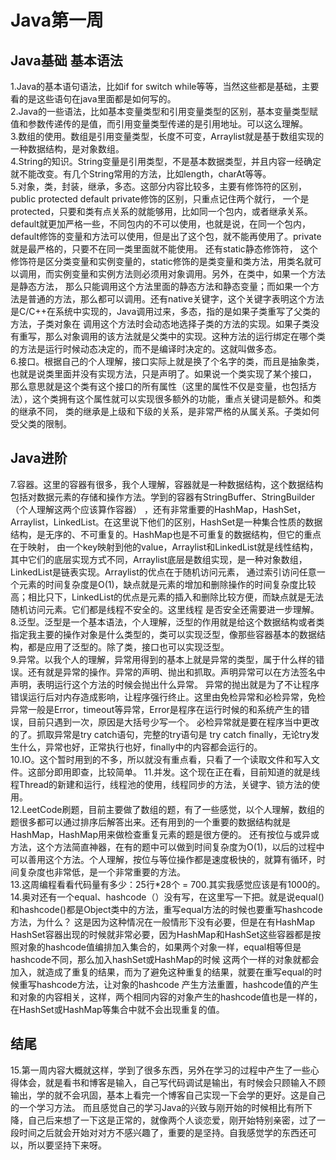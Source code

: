 # Java第一周
## Java基础 基本语法
1.Java的基本语句语法，比如if for switch while等等，当然这些都是基础，主要看的是这些语句在java里面都是如何写的。  
2.Java的一些语法，比如基本变量类型和引用变量类型的区别，基本变量类型赋值和参数传递传的是值，而引用变量类型传递的是引用地址。可以这么理解。   
3.数组的使用。数组是引用变量类型，长度不可变，Arraylist就是基于数组实现的一种数据结构，是对象数组。  
4.String的知识。String变量是引用类型，不是基本数据类型，并且内容一经确定就不能改变。有几个String常用的方法，比如length，charAt等等。  
5.对象，类，封装，继承，多态。这部分内容比较多，主要有修饰符的区别，public protected default private修饰的区别，只重点记住两个就行，
一个是protected，只要和类有点关系的就能够用，比如同一个包内，或者继承关系。default就更加严格一些，不同包内的不可以使用，也就是说，在同一个包内，
default修饰的变量和方法可以使用，但是出了这个包，就不能再使用了。private就是最严格的，只要不在同一类里面就不能使用。 还有static静态修饰符，
这个修饰符是区分类变量和实例变量的，static修饰的是类变量和类方法，用类名就可以调用，而实例变量和实例方法则必须用对象调用。另外，在类中，如果一个方法是静态方法，
那么只能调用这个方法里面的静态方法和静态变量；而如果一个方法是普通的方法，那么都可以调用。还有native关键字，这个关键字表明这个方法是C/C++在系统中实现的，Java调用过来，多态，指的是如果子类重写了父类的方法，子类对象在
调用这个方法时会动态地选择子类的方法的实现。如果子类没有重写，那么对象调用的该方法就是父类中的实现。这种方法的运行绑定在哪个类的方法是运行时候动态决定的，而不是编译时决定的。这就叫做多态。   
6.接口。根据自己的个人理解，接口实际上就是换了个名字的类，而且是抽象类，也就是说类里面并没有实现方法，只是声明了。如果说一个类实现了某个接口，
那么意思就是这个类有这个接口的所有属性（这里的属性不仅是变量，也包括方法），这个类拥有这个属性就可以实现很多额外的功能，重点关键词是额外。和类的继承不同，
类的继承是上级和下级的关系，是非常严格的从属关系。子类如何受父类的限制。  
## Java进阶
7.容器。这里的容器有很多，我个人理解，容器就是一种数据结构，这个数据结构包括对数据元素的存储和操作方法。学到的容器有StringBuffer、StringBuilder（个人理解这两个应该算作容器）
，还有非常重要的HashMap，HashSet，Arraylist，LinkedList。在这里说下他们的区别，HashSet是一种集合性质的数据结构，是无序的、不可重复的。HashMap也是不可重复的数据结构，但它的重点在于映射，
由一个key映射到他的value，Arraylist和LinkedList就是线性结构，其中它们的底层实现方式不同，Arraylist底层是数组实现，是一种对象数组，LinkedList是链表实现。Arraylist的优点在于随机访问元素，
通过索引访问任意一个元素的时间复杂度是O(1)，缺点就是元素的增加和删除操作的时间复杂度比较高；相比只下，LinkedList的优点是元素的插入和删除比较方便，而缺点就是无法随机访问元素。它们都是线程不安全的。这里线程
是否安全还需要进一步理解。  
8.泛型。泛型是一个基本语法，个人理解，泛型的作用就是给这个数据结构或者类指定我主要的操作对象是什么类型的，类可以实现泛型，像那些容器基本的数据结构，都是应用了泛型的。除了类，接口也可以实现泛型。  
9.异常。以我个人的理解，异常用得到的基本上就是异常的类型，属于什么样的错误。还有就是异常的操作。异常的声明、抛出和抓取。声明异常可以在方法签名中声明，表明运行这个方法的时候会抛出什么异常。
异常的抛出就是为了不让程序错误运行后对内存造成影响，让程序强行终止。这里由免检异常和必检异常，免检异常一般是Error，timeout等异常，Error是程序在运行时候的和系统产生的错误，目前只遇到一次，原因是大括号少写一个。
必检异常就是要在程序当中更改的了。抓取异常是try catch语句，完整的try语句是 try catch finally，无论try发生什么，异常也好，正常执行也好，finally中的内容都会运行的。  
10.IO。这个暂时用到的不多，所以就没有重点看，只看了一个读取文件和写入文件。这部分即用即查，比较简单。
11.并发。这个现在正在看，目前知道的就是线程Thread的新建和运行，线程池的使用，线程同步的方法，关键字、锁方法的使用。  
12.LeetCode刷题，目前主要做了数组的题，有了一些感觉，以个人理解，数组的题很多都可以通过排序后解答出来。还有用到的一个重要的数据结构就是HashMap，HashMap用来做检查重复元素的题是很方便的。
还有按位与或异或方法，这个方法简直神器，在有的题中可以做到时间复杂度为O(1)，以后的过程中可以善用这个方法。个人理解，按位与等位操作都是速度极快的，就算有循环，时间复杂度也非常低，是一个非常重要的方法。  
13.这周编程看看代码量有多少：25行*28个 = 700.其实我感觉应该是有1000的。  
14.奥对还有一个equal、hashcode（）没有写，在这里写一下把。就是说equal()和hashcode()都是Object类中的方法，重写equal方法的时候也要重写hashcode方法，为什么？
这是因为这种情况在一般情形下没有必要，但是在有HashMap HashSet容器出现的时候就非常必要，因为HashMap和HashSet这些容器都是按照对象的hashcode值编排加入集合的，如果两个对象一样，equal相等但是hashcode不同，那么加入hashSet或HashMap的时候
这两个一样的对象就都会加入，就造成了重复的结果，而为了避免这种重复的结果，就要在重写equal的时候重写hashcode方法，让对象的hashcode
产生方法重置，hashcode值的产生和对象的内容相关，这样，两个相同内容的对象产生的hashcode值也是一样的，在HashSet或HashMap等集合中就不会出现重复的值。  
## 结尾
15.第一周内容大概就这样，学到了很多东西，另外在学习的过程中产生了一些心得体会，就是看书和博客是输入，自己写代码调试是输出，有时候会只顾输入不顾输出，学的就不会巩固，基本上看完一个博客自己实现一下会学的更好。这是自己的一个学习方法。
而且感觉自己的学习Java的兴致与刚开始的时候相比有所下降，自己后来想了一下这是正常的，就像两个人谈恋爱，刚开始特别亲密，过了一段时间之后就会开始对对方不感兴趣了，重要的是坚持。自我感觉学的东西还可以，所以要坚持下来呀。

